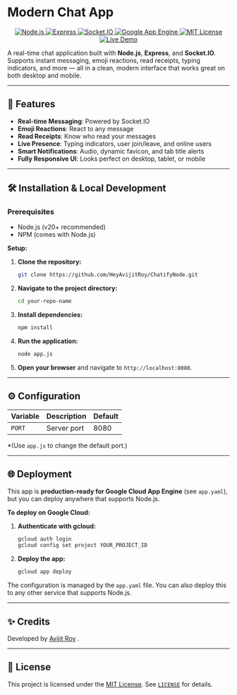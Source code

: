 # Modern Chat App

<div align="center">

<a href="https://nodejs.org/" target="_blank">
  <img src="https://img.shields.io/badge/Node.js-43853D?style=for-the-badge&logo=node-dot-js&logoColor=white" alt="Node.js" />
</a>
<a href="https://expressjs.com/" target="_blank">
  <img src="https://img.shields.io/badge/Express-000000?style=for-the-badge&logo=express&logoColor=white" alt="Express" />
</a>
<a href="https://socket.io/" target="_blank">
  <img src="https://img.shields.io/badge/Socket.io-010101?style=for-the-badge&logo=socket.io&logoColor=white" alt="Socket.IO" />
</a>
<a href="https://cloud.google.com/appengine" target="_blank">
  <img src="https://img.shields.io/badge/Google%20App%20Engine-4285F4?style=for-the-badge&logo=google-cloud&logoColor=white" alt="Google App Engine" />
</a>
<a href="https://choosealicense.com/licenses/mit/" target="_blank">
  <img src="https://img.shields.io/badge/License-MIT-yellow.svg?style=for-the-badge&logo=opensourceinitiative&logoColor=black" alt="MIT License" />
</a>
<a href="https://www.avijitroy.net/" target="_blank">
  <img src="https://img.shields.io/badge/Live-Demo-brightgreen?style=for-the-badge&logo=google-chrome&logoColor=white" alt="Live Demo" />
</a>



</div>

A real-time chat application built with **Node.js**, **Express**, and **Socket.IO**. Supports instant messaging, emoji reactions, read receipts, typing indicators, and more — all in a clean, modern interface that works great on both desktop and mobile.

---

## 🚀 Features

* **Real-time Messaging**: Powered by Socket.IO
* **Emoji Reactions**: React to any message
* **Read Receipts**: Know who read your messages
* **Live Presence**: Typing indicators, user join/leave, and online users
* **Smart Notifications**: Audio, dynamic favicon, and tab title alerts
* **Fully Responsive UI**: Looks perfect on desktop, tablet, or mobile

---

## 🛠️ Installation & Local Development

### Prerequisites

* Node.js (v20+ recommended)
* NPM (comes with Node.js)

**Setup:**

1.  **Clone the repository:**
    ```bash
    git clone https://github.com/HeyAvijitRoy/ChatifyNode.git
    ```

2.  **Navigate to the project directory:**
    ```bash
    cd your-repo-name
    ```

3.  **Install dependencies:**
    ```bash
    npm install
    ```

4.  **Run the application:**
    ```bash
    node app.js
    ```

5.  **Open your browser** and navigate to `http://localhost:8080`.

---

## ⚙️ Configuration

| Variable | Description | Default |
| -------- | ----------- | ------- |
| `PORT`   | Server port | 8080    |

   *(Use `app.js` to change the default port.)

---

## 🌐 Deployment

This app is **production-ready for Google Cloud App Engine** (see `app.yaml`), but you can deploy anywhere that supports Node.js.

**To deploy on Google Cloud:**

1.  **Authenticate with gcloud:**
    ```bash
    gcloud auth login
    gcloud config set project YOUR_PROJECT_ID
    ```

2.  **Deploy the app:**
    ```bash
    gcloud app deploy
    ```

The configuration is managed by the `app.yaml` file. You can also deploy this to any other service that supports Node.js.

---

## ✨ Credits

Developed by [Avijit Roy](https://www.linkedin.com/in/HeyAvijitRoy/) .

---

## 📜 License

This project is licensed under the [MIT License](./LICENSE). See [`LICENSE`](./LICENSE) for details.

